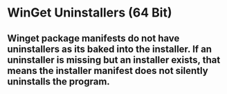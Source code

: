 # WinGet Uninstallers (64 Bit)

## Winget package manifests do not have uninstallers as its baked into the installer. If an uninstaller is missing but an installer exists, that means the installer manifest does not silently uninstalls the program.
